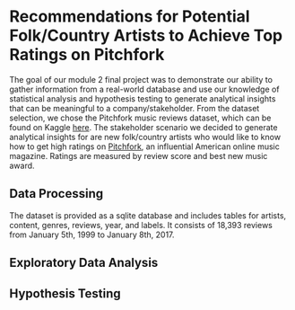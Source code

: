 # Recommendations for Potential Folk/Country Artists to Achieve Top Ratings on Pitchfork

The goal of our module 2 final project was to demonstrate our ability to gather information from a real-world database and use our knowledge of statistical analysis and hypothesis testing to generate analytical insights that can be meaningful to a company/stakeholder. From the dataset selection, we chose the Pitchfork music reviews dataset, which can be found on Kaggle [here](https://www.kaggle.com/nolanbconaway/pitchfork-data). The stakeholder scenario we decided to generate analytical insights for are new folk/country artists who would like to know how to get high ratings on [Pitchfork](https://pitchfork.com/), an influential American online music magazine. Ratings are measured by review score and best new music award.

## Data Processing
The dataset is provided as a sqlite database and includes tables for artists, content, genres, reviews, year, and labels. It consists of 18,393 reviews from January 5th, 1999 to January 8th, 2017.

## Exploratory Data Analysis

## Hypothesis Testing
